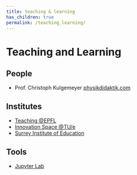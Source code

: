 ```yaml
---
title: teaching & learning
has_children: true
permalink: /teaching_learning/
---
```


# Teaching and Learning

## People
* Prof. Christoph Kulgemeyer [physikdidaktik.com](https://physikdidaktik.com)


## Institutes

* [Teaching @EPFL](https://www.epfl.ch/education/teaching/)
* [Innovation Space @TU/e](https://www.tue.nl/en/education/tue-innovation-space/)
* [Surrey Institute of Education](https://www.surrey.ac.uk/institute-of-education)


## Tools

* [Jupyter Lab](https://jupyterlab.readthedocs.io)
